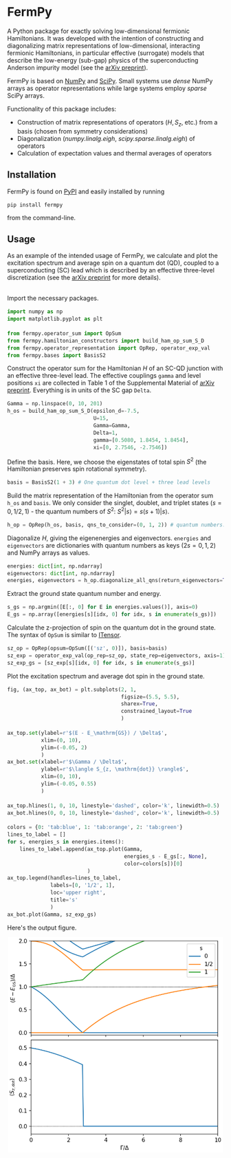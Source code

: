 # FermPy
A Python package for exactly solving low-dimensional fermionic Hamiltonians. It was developed with the intention of constructing and diagonalizing matrix representations of low-dimensional, interacting fermionic Hamiltonians, in particular effective (surrogate) models that describe the low-energy (sub-gap) physics of the superconducting Anderson impurity model (see the [arXiv preprint](https://arxiv.org/abs/2307.11646)).

FermPy is based on [NumPy](https://numpy.org/) and [SciPy](https://scipy.org/). Small systems use *dense* NumPy arrays as operator representations while large systems employ *sparse* SciPy arrays.

Functionality of this package includes:
- Construction of matrix representations of operators ($H, S_z$, etc.) from a basis (chosen from symmetry considerations)
- Diagonalization (*numpy.linalg.eigh*, *scipy.sparse.linalg.eigh*) of operators
- Calculation of expectation values and thermal averages of operators

## Installation
FermPy is found on [PyPI](https://pypi.org/project/fermpy/) and easily installed by running
```
pip install fermpy
```
from the command-line.

## Usage
As an example of the intended usage of FermPy, we calculate and plot the excitation spectrum and average spin on a quantum dot (QD), coupled to a superconducting (SC) lead which is described by an effective three-level discretization (see the [arXiv preprint](https://arxiv.org/abs/2307.11646) for more details).

<br />
Import the necessary packages.

```py
import numpy as np
import matplotlib.pyplot as plt

from fermpy.operator_sum import OpSum
from fermpy.hamiltonian_constructors import build_ham_op_sum_S_D
from fermpy.operator_representation import OpRep, operator_exp_val
from fermpy.bases import BasisS2
```

Construct the operator sum for the Hamiltonian $H$ of an SC-QD junction with an effective three-level lead. The effective couplings `gamma` and level positions `xi` are collected in Table 1 of the Supplemental Material of [arXiv preprint](https://arxiv.org/abs/2307.11646). Everything is in units of the SC gap `Delta`.
```py
Gamma = np.linspace(0, 10, 201)
h_os = build_ham_op_sum_S_D(epsilon_d=-7.5,
                            U=15,
                            Gamma=Gamma,
                            Delta=1,
                            gamma=[0.5080, 1.8454, 1.8454],
                            xi=[0, 2.7546, -2.7546])
```

Define the basis. Here, we choose the eigenstates of total spin $S^2$ (the Hamiltonian preserves spin rotational symmetry).
```py
basis = BasisS2(1 + 3) # One quantum dot level + three lead levels
```

Build the matrix representation of the Hamiltonian from the operator sum `h_os` and `basis`. We only consider the singlet, doublet, and triplet states ($s = 0, 1/2, 1$) - the quantum numbers of $S^2$: $S^2 |s\rangle = s(s+1)|s\rangle$.
```py
h_op = OpRep(h_os, basis, qns_to_consider=(0, 1, 2)) # quantum numbers: 2*s
```

Diagonalize $H$, giving the eigenenergies and eigenvectors. `energies` and `eigenvectors` are dictionaries with quantum numbers as keys ($2s = 0, 1, 2$) and NumPy arrays as values.
```py
energies: dict[int, np.ndarray]
eigenvectors: dict[int, np.ndarray]
energies, eigenvectors = h_op.diagonalize_all_qns(return_eigenvectors=True)
```

Extract the ground state quantum number and energy.
```py
s_gs = np.argmin([E[:, 0] for E in energies.values()], axis=0)
E_gs = np.array([energies[s][idx, 0] for idx, s in enumerate(s_gs)])
```

Calculate the z-projection of spin on the quantum dot in the ground state. The syntax of `OpSum` is similar to [ITensor](https://itensor.org/).
```py
sz_op = OpRep(opsum=OpSum([('sz', 0)]), basis=basis)
sz_exp = operator_exp_val(op_rep=sz_op, state_rep=eigenvectors, axis=1)
sz_exp_gs = [sz_exp[s][idx, 0] for idx, s in enumerate(s_gs)]
```

Plot the excitation spectrum and average dot spin in the ground state.
```py
fig, (ax_top, ax_bot) = plt.subplots(2, 1,
                                     figsize=(5.5, 5.5),
                                     sharex=True,
                                     constrained_layout=True
                                     )

ax_top.set(ylabel=r'$(E - E_\mathrm{GS}) / \Delta$',
           xlim=(0, 10),
           ylim=(-0.05, 2)
           )
ax_bot.set(xlabel=r'$\Gamma / \Delta$',
           ylabel=r'$\langle S_{z, \mathrm{dot}} \rangle$',
           xlim=(0, 10),
           ylim=(-0.05, 0.55)
           )

ax_top.hlines(1, 0, 10, linestyle='dashed', color='k', linewidth=0.5)
ax_bot.hlines(0, 0, 10, linestyle='dashed', color='k', linewidth=0.5)

colors = {0: 'tab:blue', 1: 'tab:orange', 2: 'tab:green'}
lines_to_label = []
for s, energies_s in energies.items():
    lines_to_label.append(ax_top.plot(Gamma,
                                      energies_s - E_gs[:, None],
                                      color=colors[s])[0]
                          )
ax_top.legend(handles=lines_to_label,
              labels=[0, '1/2', 1],
              loc='upper right',
              title='s'
              )
ax_bot.plot(Gamma, sz_exp_gs)
```

Here's the output figure.

<p align="center">
  <img src="https://github.com/emilfrost/fermpy/blob/cd4825a47f1b91a25fe757eaf379343602534296/example.png" width="500" />
</p>

